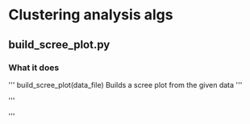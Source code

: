 # Clustering analysis algs

## build_scree_plot.py

### What it does
'''
build_scree_plot(data_file)
Builds a scree plot from the given data
'''

'''

'''